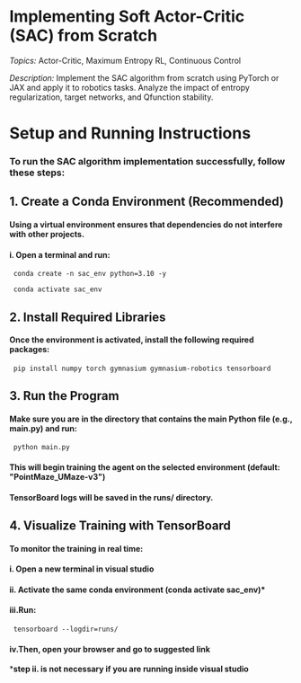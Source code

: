# **Implementing Soft Actor-Critic (SAC) from Scratch**
*Topics:* Actor-Critic, Maximum Entropy RL, Continuous Control

*Description:* Implement the SAC algorithm from scratch using PyTorch or JAX and apply
it to robotics tasks. Analyze the impact of entropy regularization, target networks, and Qfunction stability.


# **Setup and Running Instructions**
### To run the SAC algorithm implementation successfully, follow these steps:

## **1. Create a Conda Environment (Recommended)**


####   Using a virtual environment ensures that dependencies do not interfere with other projects.
  

####   i. Open a terminal and run:
  
     conda create -n sac_env python=3.10 -y
     
     conda activate sac_env

## **2.  Install Required Libraries**


####   Once the environment is activated, install the following required packages:
  
     pip install numpy torch gymnasium gymnasium-robotics tensorboard

## **3.  Run the Program**


####   Make sure you are in the directory that contains the main Python file (e.g., main.py) and run:
  
     python main.py


####   This will begin training the agent on the selected environment (default: "PointMaze_UMaze-v3")
  

####   TensorBoard logs will be saved in the runs/ directory.

## **4.  Visualize Training with TensorBoard**


####   To monitor the training in real time:
  

####   i. Open a new terminal in visual studio
  

####   ii. Activate the same conda environment (conda activate sac_env)*
  

####   iii.Run:
    
     tensorboard --logdir=runs/
   

####   iv.Then, open your browser and go to suggested link

***step ii. is not necessary if you are running inside visual studio**




